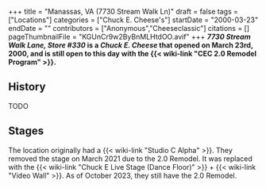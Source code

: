 +++
title = "Manassas, VA (7730 Stream Walk Ln)"
draft = false
tags = ["Locations"]
categories = ["Chuck E. Cheese's"]
startDate = "2000-03-23"
endDate = ""
contributors = ["Anonymous","Cheeseclassic"]
citations = []
pageThumbnailFile = "KGUnCr9w2ByBnMLHtdOO.avif"
+++
***7730 Stream Walk Lane, Store #330* is a *Chuck E. Cheese* that opened on March 23rd, 2000, and is still open to this day with the {{< wiki-link "CEC 2.0 Remodel Program" >}}.**

## History

TODO

## Stages

The location originally had a {{< wiki-link "Studio C Alpha" >}}. They removed the stage on March 2021
due to the 2.0 Remodel. It was replaced with the {{< wiki-link "Chuck E Live Stage (Dance Floor)" >}} + {{< wiki-link "Video Wall" >}}. As of October 2023, they still have the 2.0 Remodel.
